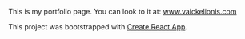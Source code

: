 This is my portfolio page. You can look to it at: www.vaickelionis.com




This project was bootstrapped with [Create React App](https://github.com/facebook/create-react-app).


